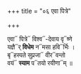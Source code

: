 +++
title = "०६ एवा पित्रे"

+++

एवा᳓ पित्रे᳓ विश्व᳓-देवाय वृ᳓ष्णे  
यज्ञै᳓र् **विधेम** न᳓मसा हवि᳓र्भिः ।  
बृ᳓हस्पते सुप्रजा᳓ वीर᳓वन्तो  
वयं᳓ **स्याम** प᳓तयो रयीणा᳓म् ॥
